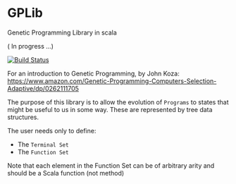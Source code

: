 # GPLib
Genetic Programming Library in scala 

( In progress ...)

[![Build Status](https://travis-ci.org/raufer/GPLib.svg?branch=master)](https://travis-ci.org/raufer/GPLib)

For an introduction to Genetic Programming, by John Koza:
https://www.amazon.com/Genetic-Programming-Computers-Selection-Adaptive/dp/0262111705


The purpose of this library is to allow the evolution of `Programs` to states that might be useful to us in some way. These are represented by tree data structures.

The user needs only to define:
- The `Terminal Set`
- The `Function Set`

Note that each element in the Function Set can be of arbitrary arity and should be a Scala function (not method)
